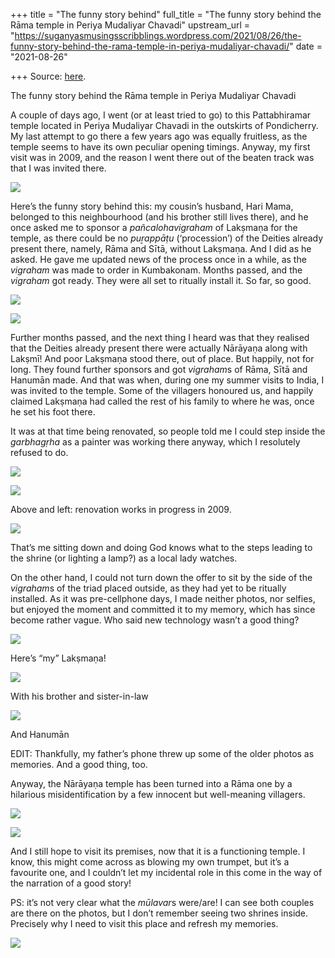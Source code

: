 +++
title = "The funny story behind"
full_title = "The funny story behind the Rāma temple in Periya Mudaliyar Chavadi"
upstream_url = "https://suganyasmusingsscribblings.wordpress.com/2021/08/26/the-funny-story-behind-the-rama-temple-in-periya-mudaliyar-chavadi/"
date = "2021-08-26"

+++
Source: [here](https://suganyasmusingsscribblings.wordpress.com/2021/08/26/the-funny-story-behind-the-rama-temple-in-periya-mudaliyar-chavadi/).

The funny story behind the Rāma temple in Periya Mudaliyar Chavadi

A couple of days ago, I went (or at least tried to go) to this Pattabhiramar temple located in Periya Mudaliyar Chavadi in the outskirts of Pondicherry. My last attempt to go there a few years ago was equally fruitless, as the temple seems to have its own peculiar opening timings. Anyway, my first visit was in 2009, and the reason I went there out of the beaten track was that I was invited there.

![](https://suganyasmusingsscribblings.files.wordpress.com/2021/08/img_20210824_1744122-min.jpg?w=768)

Here’s the funny story behind this: my cousin’s husband, Hari Mama, belonged to this neighbourhood (and his brother still lives there), and he once asked me to sponsor a *pañcalohavigraham* of Lakṣmaṇa for the temple, as there could be no *puṟappāṭu* (‘procession’) of the Deities already present there, namely, Rāma and Sītā, without Lakṣmaṇa. And I did as he asked. He gave me updated news of the process once in a while, as the *vigraham* was made to order in Kumbakonam. Months passed, and the *vigraham* got ready. They were all set to ritually install it. So far, so good.

![](https://suganyasmusingsscribblings.files.wordpress.com/2021/08/img_20210824_1745062-min.jpg?w=768)

![](https://suganyasmusingsscribblings.files.wordpress.com/2021/08/whatsapp-image-2021-08-26-at-2.56.15-pm.jpeg?w=840)

Further months passed, and the next thing I heard was that they realised that the Deities already present there were actually Nārāyaṇa along with Lakṣmī! And poor Lakṣmaṇa stood there, out of place. But happily, not for long. They found further sponsors and got *vigraham*s of Rāma, Sītā and Hanumān made. And that was when, during one my summer visits to India, I was invited to the temple. Some of the villagers honoured us, and happily claimed Lakṣmaṇa had called the rest of his family to where he was, once he set his foot there.

It was at that time being renovated, so people told me I could step inside the *garbhagṛha* as a painter was working there anyway, which I resolutely refused to do.

![](https://suganyasmusingsscribblings.files.wordpress.com/2021/08/whatsapp-image-2021-08-26-at-2.56.16-pm.jpeg?w=682)

![](https://suganyasmusingsscribblings.files.wordpress.com/2021/08/whatsapp-image-2021-08-26-at-2.56.15-pm-1.jpeg?w=840)

Above and left: renovation works in progress in 2009.

![](https://suganyasmusingsscribblings.files.wordpress.com/2021/08/whatsapp-image-2021-08-26-at-2.56.14-pm-1.jpeg?w=840)

That’s me sitting down and doing God knows what to the steps leading to the shrine (or lighting a lamp?) as a local lady watches.

On the other hand, I could not turn down the offer to sit by the side of the *vigraham*s of the triad placed outside, as they had yet to be ritually installed. As it was pre-cellphone days, I made neither photos, nor selfies, but enjoyed the moment and committed it to my memory, which has since become rather vague. Who said new technology wasn’t a good thing?

![](https://suganyasmusingsscribblings.files.wordpress.com/2021/08/whatsapp-image-2021-08-26-at-2.56.18-pm-1.jpeg?w=682)

Here’s “my” Lakṣmaṇa!

![](https://suganyasmusingsscribblings.files.wordpress.com/2021/08/whatsapp-image-2021-08-26-at-2.56.19-pm-1.jpeg?w=840)

With his brother and sister-in-law

![](https://suganyasmusingsscribblings.files.wordpress.com/2021/08/whatsapp-image-2021-08-26-at-2.56.20-pm.jpeg?w=840)

And Hanumān

EDIT: Thankfully, my father’s phone threw up some of the older photos as memories. And a good thing, too.

Anyway, the Nārāyaṇa temple has been turned into a Rāma one by a hilarious misidentification by a few innocent but well-meaning villagers.

![](https://suganyasmusingsscribblings.files.wordpress.com/2021/08/whatsapp-image-2021-08-26-at-2.56.21-pm.jpeg?w=840)

![](https://suganyasmusingsscribblings.files.wordpress.com/2021/08/whatsapp-image-2021-08-26-at-2.56.19-pm.jpeg?w=840)

And I still hope to visit its premises, now that it is a functioning temple. I know, this might come across as blowing my own trumpet, but it’s a favourite one, and I couldn’t let my incidental role in this come in the way of the narration of a good story!

PS: it’s not very clear what the *mūlavar*s were/are! I can see both couples are there on the photos, but I don’t remember seeing two shrines inside. Precisely why I need to visit this place and refresh my memories.

![](https://suganyasmusingsscribblings.files.wordpress.com/2021/08/img_20210824_1745312-min.jpg?w=840)
